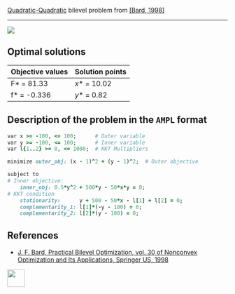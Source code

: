 [Quadratic-Quadratic](/BASBLib/QP-QP-problems) bilevel problem from [\[Bard, 1998\]][Bard, 1998]

---

![](https://github.com/basblsolver/BASBLib/wiki/images/b_1998_04_eq.jpg)

## Optimal solutions

Objective values   | Solution points         |
------------------ | ----------------------- |
F* = 81.33         | _x_* = 10.02            |
f* = -0.336        | _y_* = 0.82             |

## Description of the problem in the `AMPL` format

```ruby
var x >= -100, <= 100;      # Outer variable
var y >= -100, <= 100;      # Inner variable
var l{1..2} >= 0, <= 1000;  # KKT Multipliers

minimize outer_obj: (x - 1)^2 + (y - 1)^2;  # Outer objective

subject to
# Inner objective:
    inner_obj: 0.5*y^2 + 500*y - 50*x*y = 0;
# KKT condition
    stationarity:      y + 500 - 50*x - l[1] + l[2] = 0;
    complementarity_1: l[1]*(-y - 100) = 0;
    complementarity_2: l[2]*(y - 100) = 0;
```

##  References

 - [J. F. Bard, Practical Bilevel Optimization, vol. 30 of Nonconvex Optimization and Its Applications, Springer US, 1998](https://doi.org/10.1007/978-1-4757-2836-1)

[<img src="http://www.interupgrade.com/images/pfeil-backbutton.png" width="40" height="40">](/BASBLib/QP-QP-problems "Back to summary of QP-QP bilevel problems")

[Bard, 1998]: https://doi.org/10.1007/978-1-4757-2836-1